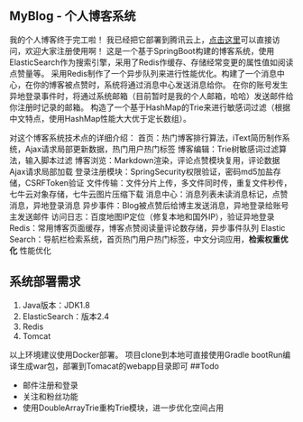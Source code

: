 ## MyBlog - 个人博客系统
我的个人博客终于完工啦！ 我已经把它部署到腾讯云上，[点击这里](www.whichard.cn)可以直接访问，欢迎大家注册使用啊！
这是一个基于SpringBoot构建的博客系统，使用ElasticSearch作为搜索引擎，采用了Redis作缓存、存储经常变更的属性值如阅读点赞量等。
采用Redis制作了一个异步队列来进行性能优化。构建了一个消息中心，在你的博客被点赞时，系统将通过消息中心发送消息给你。
在你的账号发生异地登录事件时，将通过系统邮箱（目前暂时是我的个人邮箱，哈哈）发送邮件给你注册时记录的邮箱。
构造了一个基于HashMap的Trie来进行敏感词过滤（根据中文特点，使用HashMap性能大大优于定长数组）。

对这个博客系统技术点的详细介绍：
首页：热门博客排行算法，iText简历制作系统，Ajax请求局部更新数据，热门用户热门标签
博客编辑：Trie树敏感词过滤算法，输入脚本过滤
博客浏览：Markdown渲染，评论点赞模块复用，评论数据Ajax请求局部加载
登录注册模块：SpringSecurity权限验证，密码md5加盐存储，CSRFToken验证
文件传输：文件分片上传，多文件同时传，重复文件秒传，七牛云对象存储，七牛云图片压缩下载
消息中心：消息列表未读消息标记，点赞消息，异地登录消息
异步事件：Blog被点赞后给博主发送消息，异地登录给账号主发送邮件
访问日志：百度地图IP定位（修复本地和国外IP），验证异地登录
Redis：常用博客页面缓存，博客点赞阅读量评论数存储，异步事件队列
Elastic Search：导航栏检索系统，首页热门用户热门标签，中文分词应用，**检索权重优化** 性能优化

## 系统部署需求
1. Java版本：JDK1.8
2. ElasticSearch：版本2.4
3. Redis
4. Tomcat

以上环境建议使用Docker部署。
项目clone到本地可直接使用Gradle bootRun编译生成war包，部署到Tomacat的webapp目录即可
##Todo
- 邮件注册和登录
- 关注和粉丝功能
- 使用DoubleArrayTrie重构Trie模块，进一步优化空间占用
